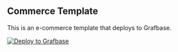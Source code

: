 ## Commerce Template

This is an e-commerce template that deploys to Grafbase.

[![Deploy to Grafbase](https://grafbase.com/images/deploy.svg)](https://grafbase.com/new/configure?template=Commerce&source=https%3A%2F%2Fgithub.com%2Fgrafbase%2Fgrafbase%2Ftree%2Fmain%2Ftemplates%2Fcommerce)
